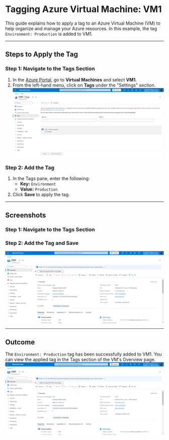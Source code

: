 # **Tagging Azure Virtual Machine: VM1**

This guide explains how to apply a tag to an Azure Virtual Machine (VM) to help organize and manage your Azure resources. In this example, the tag `Environment: Production` is added to VM1.

---

## **Steps to Apply the Tag**

### **Step 1: Navigate to the Tags Section**
1. In the [Azure Portal](https://portal.azure.com), go to **Virtual Machines** and select **VM1**.
2. From the left-hand menu, click on **Tags** under the "Settings" section.
![Step 1 Screenshot](screenshots/Tags1.png)


### **Step 2: Add the Tag**
1. In the Tags pane, enter the following:
   - **Key:** `Environment`
   - **Value:** `Production`
2. Click **Save** to apply the tag.

---

## **Screenshots**
### Step 1: Navigate to the Tags Section
### Step 2: Add the Tag and Save
![Step 2 Screenshot](screenshots/Tags-2.png)

---

## **Outcome**
The `Environment: Production` tag has been successfully added to VM1. 
You can view the applied tag in the Tags section of the VM's Overview page.
![Step 3 Screenshot](screenshots/Tags-Overview.png)

